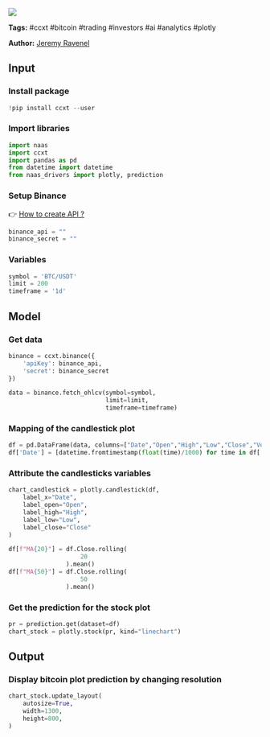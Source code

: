 <a href="https://app.naas.ai/user-redirect/naas/downloader?url=https://raw.githubusercontent.com/jupyter-naas/awesome-notebooks/master/CCXT/CCXT_Predict_Bitcoin_from_Binance.ipynb" target="_parent"><img src="https://naasai-public.s3.eu-west-3.amazonaws.com/open_in_naas.svg"/></a>

**Tags:** #ccxt #bitcoin #trading #investors #ai #analytics #plotly

**Author:** [Jeremy Ravenel](https://www.linkedin.com/in/ACoAAAJHE7sB5OxuKHuzguZ9L6lfDHqw--cdnJg/)

## Input

### Install package


```python
!pip install ccxt --user
```

### Import libraries


```python
import naas
import ccxt
import pandas as pd
from datetime import datetime
from naas_drivers import plotly, prediction
```

### Setup Binance
👉 <a href='https://www.binance.com/en/support/faq/360002502072'>How to create API ?</a>


```python
binance_api = ""
binance_secret = ""
```

### Variables


```python
symbol = 'BTC/USDT'
limit = 200
timeframe = '1d'
```

## Model

### Get data


```python
binance = ccxt.binance({
    'apiKey': binance_api,
    'secret': binance_secret
}) 

data = binance.fetch_ohlcv(symbol=symbol,
                           limit=limit,
                           timeframe=timeframe)
```

### Mapping of the candlestick plot


```python
df = pd.DataFrame(data, columns=["Date","Open","High","Low","Close","Volume"])
df['Date'] = [datetime.fromtimestamp(float(time)/1000) for time in df['Date']]
```

### Attribute the candlesticks variables


```python
chart_candlestick = plotly.candlestick(df,
    label_x="Date", 
    label_open="Open", 
    label_high="High",
    label_low="Low",
    label_close="Close"
)
```


```python
df[f"MA{20}"] = df.Close.rolling(
                    20
                ).mean()
df[f"MA{50}"] = df.Close.rolling(
                    50
                ).mean()
```

### Get the prediction for the stock plot


```python
pr = prediction.get(dataset=df)
chart_stock = plotly.stock(pr, kind="linechart")
```

## Output

### Display bitcoin plot prediction by changing resolution


```python
chart_stock.update_layout(
    autosize=True,
    width=1300,
    height=800,
)
```
